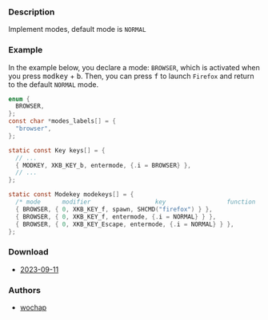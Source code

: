 ### Description
Implement modes, default mode is `NORMAL`

### Example

In the example below, you declare a mode: `BROWSER`, which is activated when you press <kbd>modkey</kbd> + <kbd>b</kbd>. Then, you can press <kbd>f</kbd> to launch `Firefox` and return to the default `NORMAL` mode.

```c
enum {
  BROWSER,
};
const char *modes_labels[] = {
  "browser",
};

static const Key keys[] = {
  // ...
  { MODKEY, XKB_KEY_b, entermode, {.i = BROWSER} },
  // ...
};

static const Modekey modekeys[] = {
  /* mode      modifier                  key                 function        argument */
  { BROWSER, { 0, XKB_KEY_f, spawn, SHCMD("firefox") } },
  { BROWSER, { 0, XKB_KEY_f, entermode, {.i = NORMAL} } },
  { BROWSER, { 0, XKB_KEY_Escape, entermode, {.i = NORMAL} } },
};
```

### Download
- [2023-09-11](https://github.com/djpohly/dwl/compare/main...wochap:modes.patch)

### Authors
- [wochap](https://github.com/wochap)